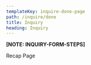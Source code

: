```yaml
---
templateKey: inquire-done-page
path: /inquire/done
title: Inquiry
heading: Inquiry
---
```

**[NOTE: INQUIRY-FORM-STEPS]**

Recap Page
